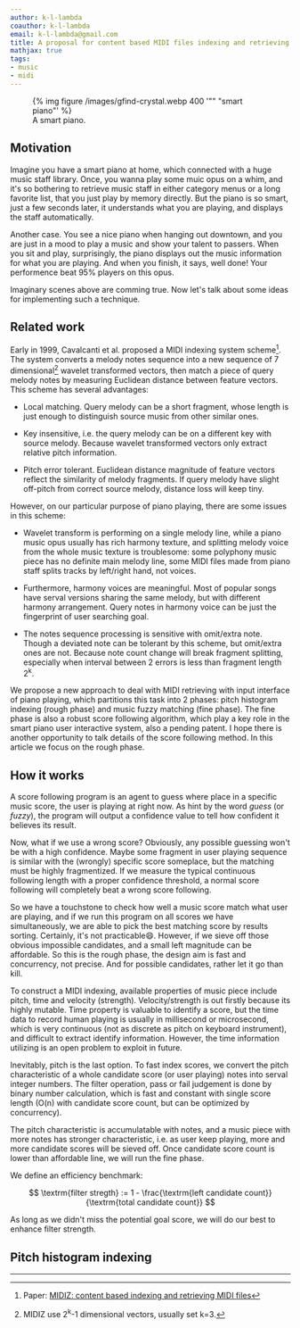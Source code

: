 ```yaml
---
author: k-l-lambda
coauthor: k-l-lambda
email: k-l-lambda@gmail.com
title: A proposal for content based MIDI files indexing and retrieving on piano
mathjax: true
tags:
- music
- midi
---
```


<figure>
	{% img figure /images/gfind-crystal.webp 400 '"" "smart piano"' %}
	<figcaption>A smart piano.</figcaption>
</figure>

## Motivation

Imagine you have a smart piano at home, which connected with a huge music staff library.
Once, you wanna play some muic opus on a whim, and it's so bothering to retrieve music staff in either category menus or a long favorite list,
that you just play by memory directly.
But the piano is so smart, just a few seconds later, it understands what you are playing, and displays the staff automatically.

Another case. You see a nice piano when hanging out downtown, and you are just in a mood to play a music and show your talent to passers.
When you sit and play, surprisingly, the piano displays out the music information for what you are playing.
And when you finish, it says, well done! Your performence beat 95% players on this opus.

Imaginary scenes above are comming true. Now let's talk about some ideas for implementing such a technique.

<!-- more -->


## Related work

Early in 1999, Cavalcanti et al. proposed a MIDI indexing system scheme[^1].
The system converts a melody notes sequence into a new sequence of 7 dimensional[^2] wavelet transformed vectors,
then match a piece of query melody notes by measuring Euclidean distance between feature vectors.
This scheme has several advantages:

* Local matching. Query melody can be a short fragment, whose length is just enough to distinguish source music from other similar ones.

* Key insensitive, i.e. the query melody can be on a different key with source melody.
Because wavelet transformed vectors only extract relative pitch information.

* Pitch error tolerant. Euclidean distance magnitude of feature vectors reflect the similarity of melody fragments.
If query melody have slight off-pitch from correct source melody, distance loss will keep tiny.

However, on our particular purpose of piano playing, there are some issues in this scheme:

* Wavelet transform is performing on a single melody line, while a piano music opus usually has rich harmony texture,
and splitting melody voice from the whole music texture is troublesome:
some polyphony music piece has no definite main melody line,
some MIDI files made from piano staff splits tracks by left/right hand, not voices.

* Furthermore, harmony voices are meaningful.
Most of popular songs have serval versions sharing the same melody, but with different harmony arrangement.
Query notes in harmony voice can be just the fingerprint of user searching goal.

* The notes sequence processing is sensitive with omit/extra note.
Though a deviated note can be tolerant by this scheme, but omit/extra ones are not.
Because note count change will break fragment splitting, especially when interval between 2 errors is less than fragment length 2<sup>k</sup>.

We propose a new approach to deal with MIDI retrieving with input interface of piano playing, which partitions this task into 2 phases:
pitch histogram indexing (rough phase) and music fuzzy matching (fine phase). The fine phase is also a robust score following algorithm,
which play a key role in the smart piano user interactive system, also a pending patent.
I hope there is another opportunity to talk details of the score following method. In this article we focus on the rough phase.


## How it works

A score following program is an agent to guess where place in a specific music score, the user is playing at right now.
As hint by the word *guess* (or *fuzzy*), the program will output a confidence value to tell how confident it believes its result.

Now, what if we use a wrong score? Obviously, any possible guessing won't be with a high confidence.
Maybe some fragment in user playing sequence is similar with the (wrongly) specific score someplace, but the matching must be highly fragmentized.
If we measure the typical continuous following length with a proper confidence threshold, a normal score following will completely beat a wrong score following.

So we have a touchstone to check how well a music score match what user are playing, and if we run this program on all scores we have simultaneously,
we are able to pick the best matching score by results sorting. Certainly, it's not practicable&#x1f604;.
However, if we sieve off those obvious impossible candidates, and a small left magnitude can be affordable.
So this is the rough phase, the design aim is fast and concurrency, not precise. And for possible candidates, rather let it go than kill.

To construct a MIDI indexing, available properties of music piece include pitch, time and velocity (strength).
Velocity/strength is out firstly because its highly mutable.
Time property is valuable to identify a score, but the time data to record human playing is usually in millisecond or microsecond,
which is very continuous (not as discrete as pitch on keyboard instrument), and difficult to extract identify information.
However, the time information utilizing is an open problem to exploit in future.

Inevitably, pitch is the last option.
To fast index scores, we convert the pitch characteristic of a whole candidate score (or user playing) notes into serval integer numbers.
The filter operation, pass or fail judgement is done by binary number calculation, which is fast and constant with single score length
(O(n) with candidate score count, but can be optimized by concurrency).

The pitch characteristic is accumulatable with notes, and a music piece with more notes has stronger characteristic,
i.e. as user keep playing, more and more candidate scores will be sieved off.
Once candidate score count is lower than affordable line, we will run the fine phase.

We define an efficiency benchmark:

$$ \textrm{filter stregth} := 1 - \frac{\textrm{left candidate count}}{\textrm{total candidate count}} $$

As long as we didn't miss the potential goal score, we will do our best to enhance filter strength.


## Pitch histogram indexing

<div class="vue-component midi-player" data-url="/midi/Minuets_in_G_major.mid"></div>



---
[^1]: Paper: [MIDIZ: content based indexing and retrieving MIDI files](http://www.scielo.br/scielo.php?script=sci_arttext&pid=S0104-65001999000300002)
[^2]: MIDIZ use 2<sup>k</sup>-1 dimensional vectors, usually set k=3.



<script src="/vue/chunk-vendors.js"></script>
<script src="/vue/midi-player.js"></script>
<script src="/vue/soundfont-loader.js"></script>
